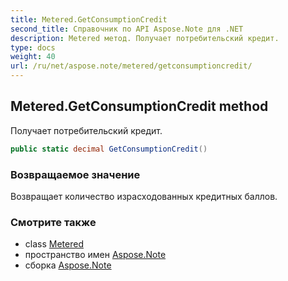```yaml
---
title: Metered.GetConsumptionCredit
second_title: Справочник по API Aspose.Note для .NET
description: Metered метод. Получает потребительский кредит.
type: docs
weight: 40
url: /ru/net/aspose.note/metered/getconsumptioncredit/
---
```

## Metered.GetConsumptionCredit method

Получает потребительский кредит.

```csharp
public static decimal GetConsumptionCredit()
```

### Возвращаемое значение

Возвращает количество израсходованных кредитных баллов.

### Смотрите также

* class [Metered](../)
* пространство имен [Aspose.Note](../../metered/)
* сборка [Aspose.Note](../../../)


